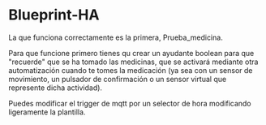 # Blueprint-HA
La que funciona correctamente es la primera, Prueba_medicina.

Para que funcione primero tienes qu crear un ayudante boolean para que "recuerde" que se ha tomado las medicinas, que se activará mediante otra automatización cuando te tomes la medicación (ya sea con un sensor de movimiento, un pulsador de confirmación o un sensor virtual que represente dicha actividad).

Puedes modificar el trigger de mqtt por un selector de hora modificando ligeramente la plantilla.
